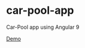 # car-pool-app

Car-Pool app using Angular 9

[Demo](https://www.loom.com/share/0300d0aa8132450e8d55ed154a9ac1a4)